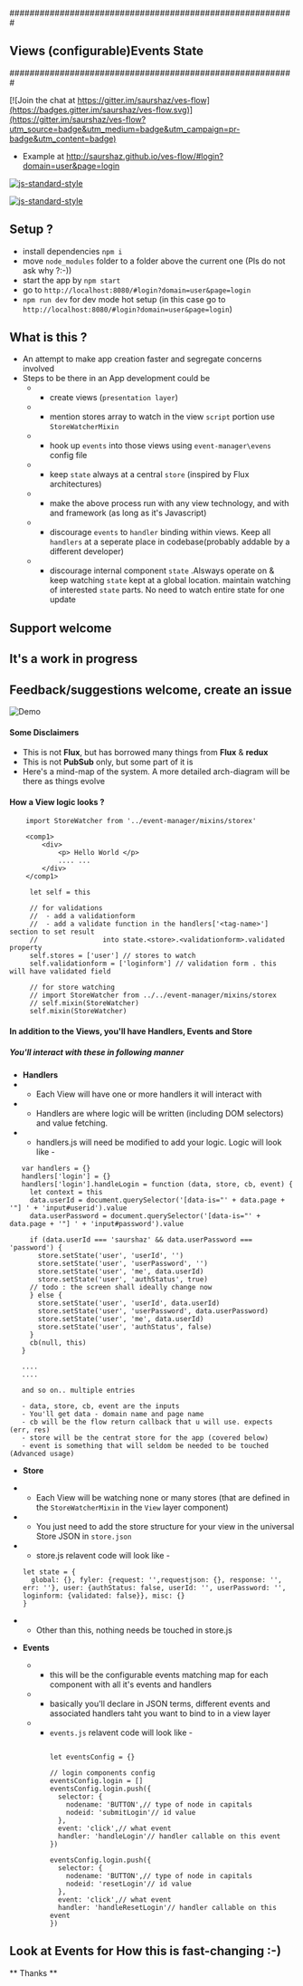 
#########################################################
##  **V**iews (configurable)**E**vents **S**tate       ##
#########################################################

[![Join the chat at https://gitter.im/saurshaz/ves-flow](https://badges.gitter.im/saurshaz/ves-flow.svg)](https://gitter.im/saurshaz/ves-flow?utm_source=badge&utm_medium=badge&utm_campaign=pr-badge&utm_content=badge)

- Example at http://saurshaz.github.io/ves-flow/#login?domain=user&page=login

[![js-standard-style](https://cdn.rawgit.com/feross/standard/master/badge.svg)](https://github.com/feross/standard)

[![js-standard-style](https://img.shields.io/badge/code%20style-standard-brightgreen.svg)](http://standardjs.com/)



## Setup ?

-	install dependencies `npm i`
-	move `node_modules` folder to a folder above the current one (Pls do not ask why ?:-))
-	start the app by `npm start`
-	go to `http://localhost:8080/#login?domain=user&page=login`
-   `npm run dev` for dev mode hot setup (in this case go to `http://localhost:8080/#login?domain=user&page=login`)


## What is this ?
- An attempt to make app creation faster and segregate concerns involved
- Steps to be there in an App development could be
	- - create views (`presentation layer`)
	- - mention stores array to watch in the view `script` portion use `StoreWatcherMixin`
	- - hook up `events` into those views using `event-manager\evens` config file
	- - keep `state` always at a central `store` (inspired by Flux architectures)
	- - make the above process run with any view technology, and with and framework (as long as it's Javascript)
	- - discourage `events` to `handler` binding within views. Keep all `handlers` at a seperate place in codebase(probably addable by a different developer)
	- - discourage internal component `state` .Alsways operate on & keep watching `state` kept at a global location. maintain watching of interested `state` parts. No need to watch entire state for one update


## Support welcome ##
## It's a work in progress ##
## Feedback/suggestions welcome, create an issue ##


![Demo](/demo.gif)

#### Some Disclaimers
- This is not **Flux**, but has borrowed many things from **Flux** & **redux**
- This is not **PubSub** only, but some part of it is
- Here's a mind-map of the system. A more detailed arch-diagram will be there as things evolve

#### How a View logic looks ?
	 

```
	import StoreWatcher from '../event-manager/mixins/storex'

	<comp1>
		<div>
			<p> Hello World </p>
			.... ... 
		</div>
	</comp1>

	 let self = this

     // for validations
     //  - add a validationform
     //  - add a validate function in the handlers['<tag-name>'] section to set result
     //                into state.<store>.<validationform>.validated property
     self.stores = ['user'] // stores to watch
     self.validationform = ['loginform'] // validation form . this will have validated field

     // for store watching
     // import StoreWatcher from ../../event-manager/mixins/storex
     // self.mixin(StoreWatcher)
     self.mixin(StoreWatcher)
```

#### In addition to the Views, you'll have Handlers, Events and Store
##### You'll interact with these in following manner

- **Handlers**
 - - Each View will have one or more handlers it will interact with 
 - - Handlers are where logic will be written (including DOM selectors) and value fetching. 
 - - handlers.js will need be modified to add your logic. Logic will look like - 
 ```
	var handlers = {}
	handlers['login'] = {}
	handlers['login'].handleLogin = function (data, store, cb, event) {
	  let context = this
	  data.userId = document.querySelector('[data-is="' + data.page + '"] ' + 'input#userid').value
	  data.userPassword = document.querySelector('[data-is="' + data.page + '"] ' + 'input#password').value

	  if (data.userId === 'saurshaz' && data.userPassword === 'password') {
	    store.setState('user', 'userId', '')
	    store.setState('user', 'userPassword', '')
	    store.setState('user', 'me', data.userId)
	    store.setState('user', 'authStatus', true)
	  // todo : the screen shall ideally change now
	  } else {
	    store.setState('user', 'userId', data.userId)
	    store.setState('user', 'userPassword', data.userPassword)
	    store.setState('user', 'me', data.userId)
	    store.setState('user', 'authStatus', false)
	  }
	  cb(null, this)
	}

	.... 
	.... 

	and so on.. multiple entries

	- data, store, cb, event are the inputs
	- You'll get data - domain name and page name
	- cb will be the flow return callback that u will use. expects (err, res)
	- store will be the centrat store for the app (covered below)
	- event is something that will seldom be needed to be touched (Advanced usage)

 ```



- **Store**
 - - Each View will be watching none or many stores (that are defined in the `StoreWatcherMixin` in the `View` layer component)
 - - You just need to add the store structure for your view in the universal Store JSON in `store.json` 
 - - store.js relavent code will look like - 
 	```
	let state = {
	  global: {}, fyler: {request: '',requestjson: {}, response: '', err: ''}, user: {authStatus: false, userId: '', userPassword: '', loginform: {validated: false}}, misc: {}
	}
	```
 - - Other than this, nothing needs be touched in store.js


 - **Events** 
 	- - this will be the configurable events matching map for each component with all it's events and handlers
 	- - basically you'll declare in JSON terms, different events and associated handlers taht you want to bind to in a view layer
 	- - `events.js` relavent code will look like - 
 		```
	
		let eventsConfig = {}

		// login components config
		eventsConfig.login = []
		eventsConfig.login.push({
		  selector: {
		    nodename: 'BUTTON',// type of node in capitals
		    nodeid: 'submitLogin'// id value
		  },
		  event: 'click',// what event
		  handler: 'handleLogin'// handler callable on this event
		})

		eventsConfig.login.push({
		  selector: {
		    nodename: 'BUTTON',// type of node in capitals
		    nodeid: 'resetLogin'// id value
		  },
		  event: 'click',// what event
		  handler: 'handleResetLogin'// handler callable on this event
		})
		```

## Look at Events for How this is fast-changing :-) ##

** Thanks **


